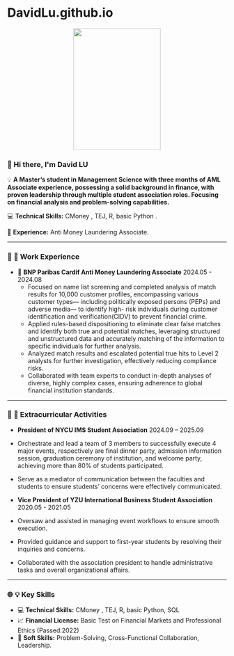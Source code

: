 # DavidLu.github.io
<p align="center">
  <img 
    src="https://github.com/user-attachments/assets/140f18cf-8123-4820-912a-807803b69bd5" 
    width="200" 
    height="280" 
  />
</p>



### 👋 Hi there, I'm David LU  

💡 **A Master’s student in Management Science with three months of AML Associate experience, possessing a solid background in finance, with proven leadership through multiple student association roles. Focusing on financial analysis and problem-solving capabilities.**

💻 **Technical Skills:** CMoney , TEJ, R, basic Python .  

🏦 **Experience:** Anti Money Laundering Associate.

---

### 🌟 **💼 Work Experience**  
- 🏦 **BNP Paribas Cardif Anti Money Laundering Associate** 2024.05 - 2024.08  
  - Focused on name list screening and completed analysis of match results for 10,000 customer profiles, encompassing various customer types— including politically exposed persons (PEPs) and adverse media— to identify 
    high- risk individuals during customer identification and verification(CIDV) to prevent financial crime.
  - Applied rules-based dispositioning to eliminate clear false matches and identify both true and potential matches, leveraging structured and unstructured data and accurately matching of the information to specific 
    individuals for further analysis.
  - Analyzed match results and escalated potential true hits to Level 2 analysts for further investigation, effectively reducing compliance risks.
  - Collaborated with team experts to conduct in-depth analyses of diverse, highly complex cases, ensuring adherence to global financial institution standards.

---

### 🌟 **🎯 Extracurricular Activities**  
-  **President of NYCU IMS Student Association** 2024.09 – 2025.09 
- Orchestrate and lead a team of 3 members to successfully execute 4 major events, respectively are final dinner party, admission information session, graduation ceremony of institution, and welcome party, achieving more than 80% of students participated.
- Serve as a mediator of communication between the faculties and students to ensure students’ concerns were effectively communicated.
 
-  **Vice President of YZU International Business Student Association**  2020.05 - 2021.05
  - Oversaw and assisted in managing event workflows to ensure smooth execution.
  - Provided guidance and support to first-year students by resolving their inquiries and concerns.
  - Collaborated with the association president to handle administrative tasks and overall organizational affairs.

---

### 🌐 **💡 Key Skills**  
- 💻 **Technical Skills:** CMoney , TEJ, R, basic Python, SQL
- 📈 **Financial License:**  Basic Test on Financial Markets and Professional Ethics (Passed:2022)
- 🧩 **Soft Skills:** Problem-Solving, Cross-Functional Collaboration, Leadership.
